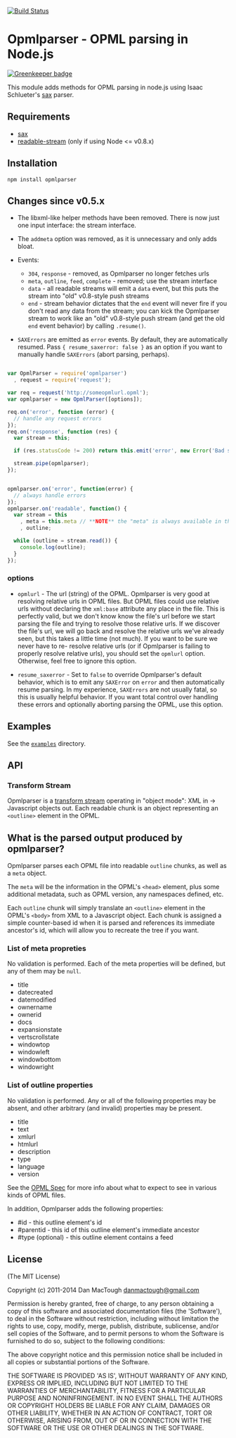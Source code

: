 [![Build Status](https://secure.travis-ci.org/danmactough/node-opmlparser.png?branch=master)](https://travis-ci.org/danmactough/node-opmlparser)
#  Opmlparser - OPML parsing in Node.js

[![Greenkeeper badge](https://badges.greenkeeper.io/danmactough/node-opmlparser.svg)](https://greenkeeper.io/)

This module adds methods for OPML parsing in node.js using Isaac Schlueter's
[sax](https://github.com/isaacs/sax-js) parser.

## Requirements

- [sax](https://github.com/isaacs/sax-js)
- [readable-stream](https://github.com/isaacs/readable-stream) (only if using Node <= v0.8.x)

## Installation

    npm install opmlparser

## Changes since v0.5.x

- The libxml-like helper methods have been removed. There is now just one input
interface: the stream interface.

- The `addmeta` option was removed, as it is unnecessary and only adds bloat.

- Events:

    - `304`, `response` - removed, as Opmlparser no longer fetches urls
    - `meta`, `outline`, `feed`, `complete` - removed; use the stream interface
    - `data` - all readable streams will emit a `data` event, but this puts the
      stream into "old" v0.8-style push streams
    - `end` - stream behavior dictates that the `end` event will never fire if
      you don't read any data from the stream; you can kick the Opmlparser stream
      to work like an "old" v0.8-style push stream (and get the old `end` event
      behavior) by calling `.resume()`.

- `SAXErrors` are emitted as `error` events. By default, they are automatically
resumed. Pass `{ resume_saxerror: false }` as an option if you want to manually
handle `SAXErrors` (abort parsing, perhaps).

```js

var OpmlParser = require('opmlparser')
  , request = require('request');

var req = request('http://someopmlurl.opml');
var opmlparser = new OpmlParser([options]);

req.on('error', function (error) {
  // handle any request errors
});
req.on('response', function (res) {
  var stream = this;

  if (res.statusCode != 200) return this.emit('error', new Error('Bad status code'));

  stream.pipe(opmlparser);
});


opmlparser.on('error', function(error) {
  // always handle errors
});
opmlparser.on('readable', function() {
  var stream = this
    , meta = this.meta // **NOTE** the "meta" is always available in the context of the opmlparser instance
    , outline;

  while (outline = stream.read()) {
    console.log(outline);
  }
});
```

### options

- `opmlurl` - The url (string) of the OPML. Opmlparser is very good at
resolving relative urls in OPML files. But OPML files could use relative urls
without declaring the `xml:base` attribute any place in the file. This is
perfectly valid, but we don't know know the file's url before we start parsing
the file and trying to resolve those relative urls. If we discover the file's
url, we will go back and resolve the relative urls we've already seen, but this
takes a little time (not much). If you want to be sure we never have to re-
resolve relative urls (or if Opmlparser is failing to properly resolve relative
urls), you should set the `opmlurl` option. Otherwise, feel free to ignore this
option.

- `resume_saxerror` - Set to `false` to override Opmlparser's default behavior,
which is to emit any `SAXError` on `error` and then automatically resume
parsing. In my experience, `SAXErrors` are not usually fatal, so this is usually
helpful behavior. If you want total control over handling these errors and
optionally aborting parsing the OPML, use this option.

## Examples

See the [`examples`](examples/) directory.

## API

### Transform Stream

Opmlparser is a [transform stream](http://nodejs.org/api/stream.html#stream_class_stream_transform) operating in "object mode": XML in -> Javascript objects out.
Each readable chunk is an object representing an `<outline>` element in the OPML.

## What is the parsed output produced by opmlparser?

Opmlparser parses each OPML file into readable `outline` chunks, as well as a
`meta` object.

The `meta` will be the information in the OPML's `<head>` element, plus some
additional metadata, such as OPML version, any namespaces defined, etc.

Each `outline` chunk will simply translate an `<outline>` element in the OPML's
`<body>` from XML to a Javascript object. Each chunk is assigned a
simple counter-based id when it is parsed and references its immediate ancestor's
id, which will allow you to recreate the tree if you want.

### List of meta propreties

No validation is performed. Each of the meta properties will be defined, but any
of them may be `null`.

* title
* datecreated
* datemodified
* ownername
* ownerid
* docs
* expansionstate
* vertscrollstate
* windowtop
* windowleft
* windowbottom
* windowright

### List of outline properties

No validation is performed. Any or all of the following properties may be
absent, and other arbitrary (and invalid) properties may be present.

* title
* text
* xmlurl
* htmlurl
* description
* type
* language
* version

See the [OPML Spec](http://dev.opml.org/spec2.html) for more info about what to
expect to see in various kinds of OPML files.

In addition, Opmlparser adds the following properties:

* #id - this outline element's id
* #parentid - this id of this outline element's immediate ancestor
* #type (optional) - this outline element contains a feed

## License

(The MIT License)

Copyright (c) 2011-2014 Dan MacTough <danmactough@gmail.com>

Permission is hereby granted, free of charge, to any person obtaining
a copy of this software and associated documentation files (the
'Software'), to deal in the Software without restriction, including
without limitation the rights to use, copy, modify, merge, publish,
distribute, sublicense, and/or sell copies of the Software, and to
permit persons to whom the Software is furnished to do so, subject to
the following conditions:

The above copyright notice and this permission notice shall be
included in all copies or substantial portions of the Software.

THE SOFTWARE IS PROVIDED 'AS IS', WITHOUT WARRANTY OF ANY KIND,
EXPRESS OR IMPLIED, INCLUDING BUT NOT LIMITED TO THE WARRANTIES OF
MERCHANTABILITY, FITNESS FOR A PARTICULAR PURPOSE AND NONINFRINGEMENT.
IN NO EVENT SHALL THE AUTHORS OR COPYRIGHT HOLDERS BE LIABLE FOR ANY
CLAIM, DAMAGES OR OTHER LIABILITY, WHETHER IN AN ACTION OF CONTRACT,
TORT OR OTHERWISE, ARISING FROM, OUT OF OR IN CONNECTION WITH THE
SOFTWARE OR THE USE OR OTHER DEALINGS IN THE SOFTWARE.
